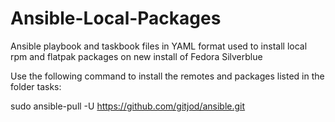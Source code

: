 # Ansible-Local-Packages

Ansible playbook and taskbook files in YAML format used to install local rpm and flatpak packages on new install of Fedora Silverblue

Use the following command to install the remotes and packages listed in the folder tasks:

sudo ansible-pull -U https://github.com/gitjod/ansible.git

